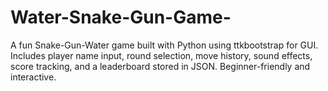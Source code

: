 # Water-Snake-Gun-Game-
A fun Snake-Gun-Water game built with Python using ttkbootstrap for GUI. Includes player name input, round selection, move history, sound effects, score tracking, and a leaderboard stored in JSON. Beginner-friendly and interactive.
